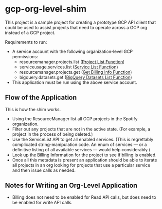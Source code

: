 # gcp-org-level-shim

This project is a sample project for creating a prototype GCP API client that could be used to assist projects that need to operate across a GCP org instead of a GCP project.


Requirements to run:
* A service account with the following organization-level GCP permissions: 
    * resourcemanager.projects.list ([Project List Function](https://cloud.google.com/resource-manager/reference/rest/v1beta1/projects/list#google.cloudresourcemanager.projects.v1beta1.DeveloperProjects.ListProjects))
    * serviceusage.services.list ([Service List Function](https://cloud.google.com/service-usage/docs/reference/rest/v1beta1/services/list))
    * resourcemanager.projects.get ([Get Billing Info Function](https://cloud.google.com/billing/reference/rest/v1/projects/getBillingInfo))
    * bigquery.datasets.get ([BigQuery Datasets List Function](https://cloud.google.com/bigquery/docs/reference/rest/v2/datasets/list))
* This application must be run using the above service account.



## Flow of the Application

This is how the shim works.

* Using the ResourceManager list all GCP projects in the Spotify organization.
* Filter out any projects that are not in the active state. (For example, a
  project in the process of being deleted.) 
* Use the ServiceList API to get all enabled services.  (This is regrettably
  complicated string-manipulation code.  An enum of services — or a definitive
  listing of all available services — would help considerably.) 
* Look up the Billing Information for the project to see if billing is
  enabled. 
* Once all this metadata is present an application should be able to iterate
  all projects in an org looking for projects that use a particular service
  and then issue calls as needed. 


## Notes for Writing an Org-Level Application

* Billing does not need to be enabled for Read API calls, but
  does need to be enabled for write API calls.
